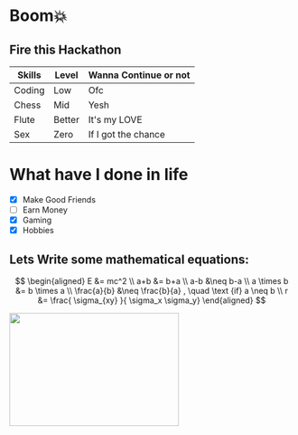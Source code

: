 # Boom💥
## Fire this Hackathon

| Skills | Level | Wanna Continue or not |
| ------- | ------ | ----- |
| Coding | Low | Ofc |
| Chess | Mid | Yesh |
| Flute | Better | It's my LOVE |
| Sex | Zero | If I got the chance |

# What have I done in life
- [x] Make Good Friends
- [ ] Earn Money
- [x] Gaming
- [x] Hobbies

## Lets Write some mathematical equations:

$$
\begin{aligned}
E &= mc^2 \\
a+b &= b+a \\
a-b &\neq b-a \\
a \times b &= b \times a \\
\frac{a}{b} &\neq \frac{b}{a} , \quad \text {if} a \neq b \\
r &= \frac{ \sigma_{xy} }{ \sigma_x \sigma_y}
\end{aligned}
$$



<img src="https://budleaf.com/wp-content/uploads/2023/08/Adrak-masala-chai-scaled.jpeg" width="300" height="200">

